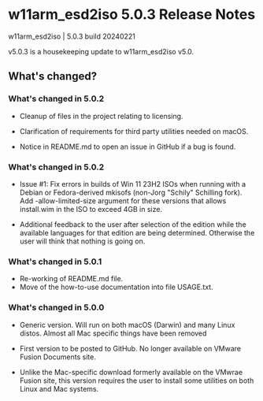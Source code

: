 # w11arm_esd2iso 5.0.3 Release Notes

w11arm_esd2iso | 5.0.3 build 20240221

v5.0.3 is a housekeeping update to w11arm_esd2iso v5.0.

## What's changed?

### What's changed in 5.0.2

* Cleanup of files in the project relating to licensing.

* Clarification of requirements for third party utilities needed on macOS.

* Notice in README.md to open an issue in GitHub if a bug is found.

### What's changed in 5.0.2

* Issue #1: Fix errors in builds of Win 11 23H2 ISOs when running with a Debian or 
Fedora-derived mkisofs (non-Jorg "Schily" Schilling fork). Add -allow-limited-size 
argument for these versions that allows install.wim in the ISO
to exceed 4GB in size.

* Additional feedback to the user after selection of the
edition while the available languages for that edition are being determined. Otherwise the
user will think that nothing is going on. 

### What's changed in 5.0.1

* Re-working of README.md file. 
* Move of the how-to-use documentation into file USAGE.txt.

### What's changed in 5.0.0

* Generic version. Will run on both macOS (Darwin) and many Linux distos. Almost all Mac specific
things have been removed
	
* First version to be posted to GitHub. No longer available on VMware Fusion Documents site.

* Unlike the Mac-specific download formerly available on the VMwrae Fusion site, this version
requires the user to install some utilities on both Linux and Mac systems. 
